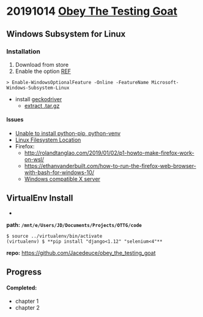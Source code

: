 # 20191014 [Obey The Testing Goat](http://www.obeythetestinggoat.com/pages/book.html)

## Windows Subsystem for Linux
### Installation
1. Download from store
2. Enable the option [REF](https://docs.microsoft.com/en-us/windows/wsl/install-win10?redirectedfrom=MSDN)
```
> Enable-WindowsOptionalFeature -Online -FeatureName Microsoft-Windows-Subsystem-Linux
```
* install [geckodriver](https://github.com/mozilla/geckodriver/releases/tag/v0.26.0)
	* [extract .tar.gz](https://www.interserver.net/tips/kb/extract-tar-gz-files-using-linux-command-line/)
#### Issues
* [Unable to install python-pip, python-venv](https://askubuntu.com/questions/1061486/unable-to-locate-package-python-pip-when-trying-to-install-from-fresh-18-04-in)
* [Linux Filesystem Location](https://www.howtogeek.com/261383/how-to-access-your-ubuntu-bash-files-in-windows-and-your-windows-system-drive-in-bash/)
* Firefox:
	* http://rolandtanglao.com/2019/01/02/p1-howto-make-firefox-work-on-wsl/
	* https://ethanvanderbuilt.com/how-to-run-the-firefox-web-browser-with-bash-for-windows-10/
	* [Windows compatible X server](https://sourceforge.net/projects/xming/files/latest/download)

## VirtualEnv Install
*

**path: `/mnt/e/Users/JD/Documents/Projects/OTTG/code`**
``` console
$ source ../virtualenv/bin/activate
(virtualenv) $ **pip install "django<1.12" "selenium<4"**
```
**repo:** https://github.com/Jacedeuce/obey_the_testing_goat

## Progress
#### Completed:
* chapter 1
* chapter 2
<!--stackedit_data:
eyJoaXN0b3J5IjpbMTQ4MjIzNzM3MiwxODc4ODUyNjI2LC0yMD
AzNDI5OTMzXX0=
-->